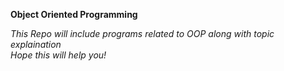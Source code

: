 **Object Oriented Programming**

_This Repo will include programs related to OOP along with topic explaination_
<br>
_Hope this will help you!_
